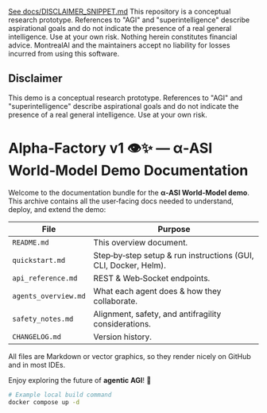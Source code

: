 [See docs/DISCLAIMER_SNIPPET.md](docs/DISCLAIMER_SNIPPET.md)
This repository is a conceptual research prototype. References to "AGI" and "superintelligence" describe aspirational goals and do not indicate the presence of a real general intelligence. Use at your own risk. Nothing herein constitutes financial advice. MontrealAI and the maintainers accept no liability for losses incurred from using this software.


## Disclaimer
This demo is a conceptual research prototype. References to "AGI" and
"superintelligence" describe aspirational goals and do not indicate the presence
of a real general intelligence. Use at your own risk.

# Alpha‑Factory v1 👁️✨ — α‑ASI World‑Model Demo Documentation

Welcome to the documentation bundle for the **α‑ASI World‑Model demo**.
This archive contains all the user‑facing docs needed to understand, deploy, and extend the demo:

| File | Purpose |
|------|---------|
| `README.md` | This overview document. |
| `quickstart.md` | Step‑by‑step setup & run instructions (GUI, CLI, Docker, Helm). |
| `api_reference.md` | REST & Web‑Socket endpoints. |
| `agents_overview.md` | What each agent does & how they collaborate. |
| `safety_notes.md` | Alignment, safety, and antifragility considerations. |
| `CHANGELOG.md` | Version history. |

All files are Markdown or vector graphics, so they render nicely on GitHub and in most IDEs.

Enjoy exploring the future of **agentic AGI**! 🚀

```bash
# Example local build command
docker compose up -d
```
